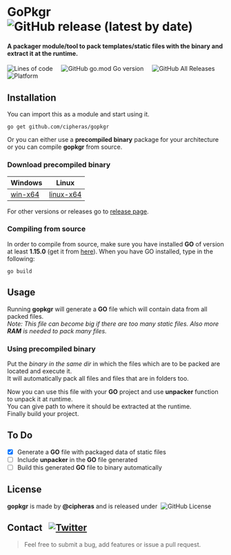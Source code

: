 # GoPkgr &nbsp; ![GitHub release (latest by date)](https://img.shields.io/github/v/release/cipheras/gopkgr?style=flat-square&logo=superuser)
#### A packager module/tool to pack templates/static files with the binary and extract it at the runtime.  

![Lines of code ](https://img.shields.io/tokei/lines/github/cipheras/gopkgr?style=flat-square&logo=superuser)
&nbsp;&nbsp;&nbsp;&nbsp;![GitHub go.mod Go version](https://img.shields.io/github/go-mod/go-version/cipheras/gopkgr?style=flat-square)
&nbsp;&nbsp;&nbsp;&nbsp;![GitHub All Releases](https://img.shields.io/github/downloads/cipheras/gopkgr/total?style=flat-square)
&nbsp;&nbsp;&nbsp;&nbsp;![Platform](https://img.shields.io/badge/dynamic/json?url=https://jsonkeeper.com/b/L6FD&label=platform&query=platform&style=flat-square&labelColor=grey&color=darkgreen&cacheSeconds=3600)

## Installation
You can import this as a module and start using it.
```
go get github.com/cipheras/gopkgr
```
Or you can either use a **precompiled binary** package for your architecture or you can compile **gopkgr** from source.

### Download precompiled binary
Windows | Linux
--------|-------
[win-x64](https://github.com/cipheras/gopkgr/releases/download/v1.3.0/gopkgr_windows.exe) | [linux-x64](https://github.com/cipheras/gopkgr/releases/download/v1.3.0/gopkgr_linux)

For other versions or releases go to [release page](https://github.com/cipheras/gopkgr/releases).

### Compiling from source
In order to compile from source, make sure you have installed **GO** of version at least **1.15.0** (get it from [here](https://golang.org/doc/install)).
When you have GO installed, type in the following:
```
go build 
```
## Usage
Running **gopkgr** will generate a **GO** file which will contain data from all packed files.
<br>*Note: This file can become big if there are too many static files. Also more **RAM** is needed to pack many files.*

### Using precompiled binary
Put the *binary in the same dir* in which the files which are to be packed are located and execute it.
<br>It will automatically pack all files and files that are in folders too.







Now you can use this file with your **GO** project and use **unpacker** function to unpack it at runtime.
<br>You can give path to where it should be extracted at the runtime. 
<br>Finally build your project.


## To Do
- [x] Generate a **GO** file with packaged data of static files
- [ ] Include **unpacker** in the **GO** file generated 
- [ ] Build this generated **GO** file to binary automatically

## License
**gopkgr** is made by **@cipheras** and is released under &nbsp;![GitHub License](https://img.shields.io/github/license/cipheras/gopkgr)

## Contact &nbsp; [![Twitter](https://img.shields.io/twitter/url?style=social&url=https%3A%2F%2Fgithub.com%2Fcipheras%2Fgopkgr&label=Tweet)](https://twitter.com/intent/tweet?text=Hi:&url=https%3A%2F%2Fgithub.com%2Fcipheras%2Fgopkgr)
> Feel free to submit a bug, add features or issue a pull request.
